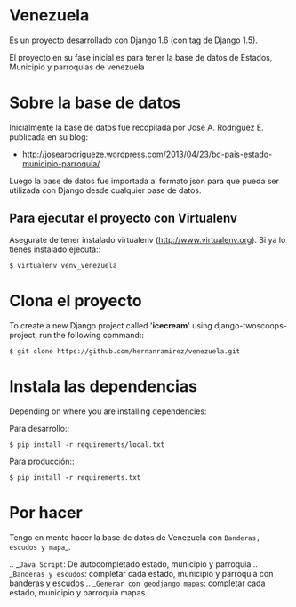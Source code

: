 Venezuela
=========

Es un proyecto desarrollado con Django 1.6 (con tag de Django 1.5).

El proyecto en su fase inicial es para tener la base de datos de Estados, Municipio y parroquias de venezuela


Sobre la base de datos
======================

Inicialmente la base de datos fue recopilada por José A. Rodriguez E. publicada en su blog:

* http://josearodrigueze.wordpress.com/2013/04/23/bd-pais-estado-municipio-parroquia/

Luego la base de datos fue importada al formato json para que pueda ser utilizada con Django desde cualquier base de datos.


Para ejecutar el proyecto con Virtualenv
----------------------------------------

Asegurate de tener instalado virtualenv (http://www.virtualenv.org). Si ya lo tienes instalado ejecuta::

    $ virtualenv venv_venezuela


Clona el proyecto
=================

To create a new Django project called '**icecream**' using
django-twoscoops-project, run the following command::

    $ git clone https://github.com/hernanramirez/venezuela.git


Instala las dependencias
========================

Depending on where you are installing dependencies:

Para desarrollo::

    $ pip install -r requirements/local.txt

Para producción::

    $ pip install -r requirements.txt

Por hacer
=========

Tengo en mente hacer la base de datos de Venezuela con `Banderas, escudos y mapa`_.

.. _`Java Script`: De autocompletado estado, municipio y parroquia
.. _`Banderas y escudos`: completar cada estado, municipio y parroquia con banderas y escudos
.. _`Generar con geodjango mapas`: completar cada estado, municipio y parroquia mapas

